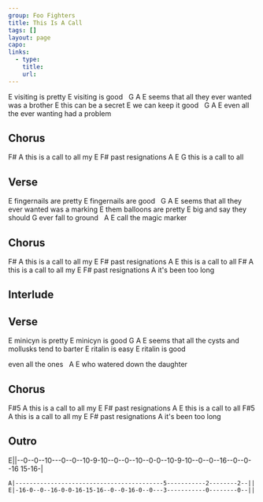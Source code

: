 ```yaml
---
group: Foo Fighters
title: This Is A Call
tags: []
layout: page
capo: 
links: 
  - type: 
    title: 
    url: 
---
```



E
visiting is pretty
E
visiting is good
&nbsp;          G                     A    E
seems that all they ever wanted was a brother
E
this can be a secret
E
we can keep it good
&nbsp;      G                     A  E
even all the ever wanting had a problem

## Chorus
F#       A
this is a call to all my
E        F#
past resignations
A             E           G
this is a call to all

## Verse
E
fingernails are pretty
E
fingernails are good
&nbsp;          G                       A  E
seems that all they ever wanted was a marking
E
them balloons are pretty
E
big and say they should
G
ever fall to ground
&nbsp;   A    E
call the magic marker

## Chorus
F#       A
this is a call to all my
E         F#
past resignations
A           E
this is a call to all
F#         A
this is a call to all my
E         F#
past resignations
A
it's been too long

## Interlude

## Verse
E
minicyn is pretty
E
minicyn is good
G                                       A     E
seems that all the cysts and mollusks tend to barter
E
ritalin is easy
E
ritalin is good

even all the ones
&nbsp;              A     E
who watered down the daughter

## Chorus
F#5       A
this is a call to all my
E         F#
past resignations
A           E
this is a call to all
F#5         A
this is a call to all my
E         F#
past resignations
A
it's been too long

## Outro
E||--0--0--10---0--0--10-9-10--0--0--10--0-0--10-9-10--0--0--16--0--0--16 15-16-|

```chordpro
A|------------------------------------------5-----------2--------2--||
E|-16-0--0--16-0-0-16-15-16--0--0-16-0--0---3-----------0--------0--||
```

